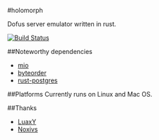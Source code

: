 #holomorph

Dofus server emulator written in rust.

[![Build Status](https://travis-ci.org/scalexm/holomorph.svg?branch=master)](https://travis-ci.org/scalexm/holomorph)

##Noteworthy dependencies
* [mio](https://github.com/carllerche/mio)
* [byteorder](https://github.com/BurntSushi/byteorder)
* [rust-postgres](https://github.com/sfackler/rust-postgres)

##Platforms
Currently runs on Linux and Mac OS.

##Thanks
* [LuaxY](https://github.com/LuaxY)
* [Noxivs](https://github.com/Noxivs)
